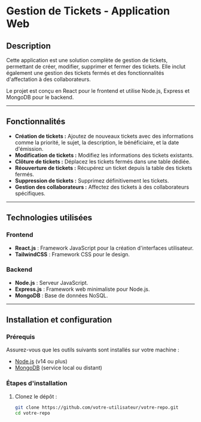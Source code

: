 # Gestion de Tickets - Application Web

## Description

Cette application est une solution complète de gestion de tickets, permettant de créer, modifier, supprimer et fermer des tickets. Elle inclut également une gestion des tickets fermés et des fonctionnalités d'affectation à des collaborateurs.

Le projet est conçu en React pour le frontend et utilise Node.js, Express et MongoDB pour le backend.

---

## Fonctionnalités

- **Création de tickets :** Ajoutez de nouveaux tickets avec des informations comme la priorité, le sujet, la description, le bénéficiaire, et la date d'émission.
- **Modification de tickets :** Modifiez les informations des tickets existants.
- **Clôture de tickets :** Déplacez les tickets fermés dans une table dédiée.
- **Réouverture de tickets :** Récupérez un ticket depuis la table des tickets fermés.
- **Suppression de tickets :** Supprimez définitivement les tickets.
- **Gestion des collaborateurs :** Affectez des tickets à des collaborateurs spécifiques.

---

## Technologies utilisées

### Frontend
- **React.js** : Framework JavaScript pour la création d'interfaces utilisateur.
- **TailwindCSS** : Framework CSS pour le design.

### Backend
- **Node.js** : Serveur JavaScript.
- **Express.js** : Framework web minimaliste pour Node.js.
- **MongoDB** : Base de données NoSQL.

---

## Installation et configuration

### Prérequis
Assurez-vous que les outils suivants sont installés sur votre machine :
- [Node.js](https://nodejs.org/) (v14 ou plus)
- [MongoDB](https://www.mongodb.com/) (service local ou distant)

### Étapes d'installation

1. Clonez le dépôt :
   ```bash
   git clone https://github.com/votre-utilisateur/votre-repo.git
   cd votre-repo
